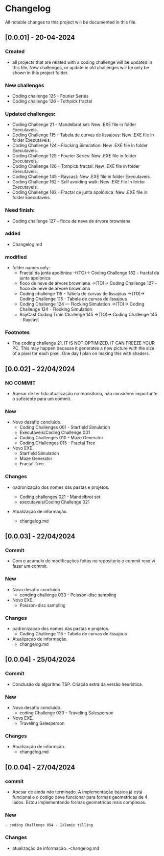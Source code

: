 # Changelog

All notable changes to this project will be documented in this file.

## [0.0.01] - 20-04-2024
### Created
- all projects that are related with a coding challenge will be updated in this file. New challenges, or update in old challenges will be only be shown in this project folder. 

### New challenges
- Coding challenge 125 - Fourier Series
- Coding challenge 126 - Tothpick fractal

### Updated challenges:
- Coding Challenge 21 - Mandelbrot set: New .EXE file in folder Executaveis.
- Coding Challenge 115 - Tabela de curvas de lissajous: New .EXE file in folder Executaveis.
- Coding Challenge 124 - Flocking Simulation: New .EXE file in folder Executaveis.
- Coding Challenge 125 - Fourier Series: New .EXE file in folder Executaveis.
- Coding Challenge 126 - Tothpick fractal: New .EXE file in folder Executaveis.
- Coding Challenge 145 - Raycast: New .EXE file in folder Executaveis.
- Coding Challenge 162 - Self avoiding walk: New .EXE file in folder Executaveis.
- Coding Challenge 182 - Fractal de junta apolônica: New .EXE file in folder Executaveis.

### Need finish:
- Coding challenge 127 - floco de neve de árvore browniana

### added
- Changelog.md

### modified
- folder names only:
    - Fractal da junta apolônica ->(TO)-> Coding Challenge 182 - fractal da junta apolonica
    - floco de neve de árvore browniana ->(TO)-> Coding Challenge 127 - floco de neve de árvore browniana
    - Coding challenge 115 - Tabela de curvas de lissajous ->(TO)-> Coding Challenge 115 - Tabela de curvas de lissajous
    - Coding Challenge 124 — Flocking Simulation ->(TO)-> Coding Challenge 124 - Flocking Simulation
    - RayCast Coding Train Challenge 145 ->(TO)-> Coding Challenge 145 - Raycast

### Footnotes
- The coding challenge 21. IT IS NOT OPTIMIZED. IT CAN FREEZE YOUR PC. This may happen because it generates a new picture with the size of a pixel for each pixel. One day I plan on making this with shaders.

## [0.0.02] - 22/04/2024
### NO COMMIT
- Apesar de ter tido atualização no repositorio, não considerei importante o suficiente para um commit.

### New
- Novo desafio concluido.
    - Coding Challenges 001 - Starfield Simulation
    - Executaveis/Coding Challenge 001
    - Coding Challenges 010 - Maze Generator
    - Coding CHallenges 015 - Fractal Tree
- Novo EXE.
    - Starfield Simulation
    - Maze Generator
    - Fractal Tree

### Changes
- padronização dos nomes das pastas e projetos.
    - Coding challenges 021 - Mandelbrot set
    - executaveis/Coding Challenge 021

- Atualização de informação.
    - changelog.md

## [0.0.03] - 22/04/2024
### Commit
- Com o acumulo de modificações feitas no repositorio o commit resolvi fazer um commit.

### New
- Novo desafio concluido.
    - conding challenge 033 - Poisson-disc sampling
- Novo EXE.
    - Poisson-disc sampling

### Changes
- padronizaçao dos nomes das pastas e projetos.
    - Coding Challenge 115 - Tabela de curvas de lissajous
- Atualizaçao de informação.
    - changelog.md

## [0.0.04] - 25/04/2024
### Commit
- Conclusão do algoritmo TSP. Criação extra da versão heuristica.

### New
- Novo desafio concluido.
    - coding Challenge 033 - Traveling Salesperson
- Novo EXE.
    - Traveling Salesperson

### Changes
- Atualização de informção.
    - changelog.md

## [0.0.04] - 27/04/2024
### commit
- Apesar de ainda não terminado. A implementação basica já está funcional e o codigo deve funcionar para formas geometricas de 4 lados. Estou implementando formas geometricas mais complexas.
### New
    - coding Challenge 054 - Islamic tilling

### Changes
- atualização de informação.
    -changelog.md
    